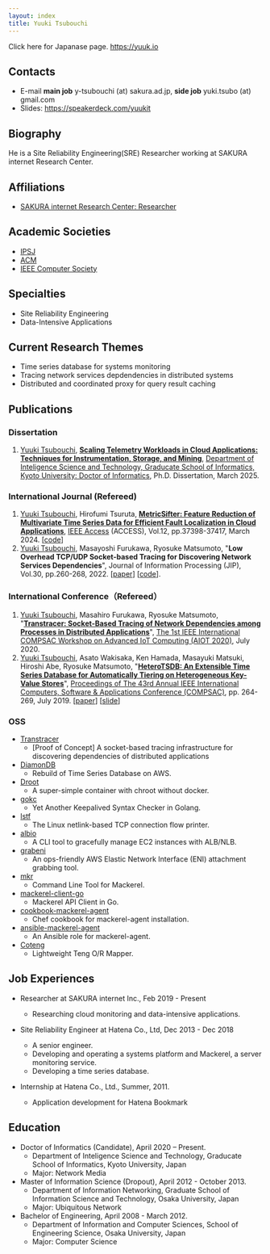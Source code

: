 ```yaml
---
layout: index
title: Yuuki Tsubouchi
---
```


Click here for Japanase page. <https://yuuk.io>

## Contacts

- E-mail **main job** y-tsubouchi (at) sakura.ad.jp, **side job** yuki.tsubo (at) gmail.com
- Slides: <https://speakerdeck.com/yuukit>

<a class="icon-twitter social-button color" href="http://twitter.com/yuuk1t"></a>
<a class="icon-github social-button color" href="http://github.com/yuuki"></a>
<a class="icon-facebook social-button color" href="http://www.facebook.com/yuuki724"></a>
<a class="icon-linkedin social-button color" href="https://www.linkedin.com/in/yuuk1/"></a>

## Biography

He is a Site Reliability Engineering(SRE) Researcher working at SAKURA internet Research Center.

## Affiliations

- [SAKURA internet Research Center: Researcher](https://research.sakura.ad.jp/about/)

## Academic Societies

- [IPSJ](http://www.ipsj.or.jp/)
- [ACM](https://www.acm.org/)
- [IEEE Computer Society](https://www.computer.org/)

## Specialties

- Site Reliability Engineering
- Data-Intensive Applications

## Current Research Themes

- Time series database for systems monitoring
- Tracing network services depdendencies in distributed systems
- Distributed and coordinated proxy for query result caching

## Publications

### Dissertation

1. <u>Yuuki Tsubouchi</u>, **[Scaling Telemetry Workloads in Cloud Applications: Techniques for Instrumentation, Storage, and Mining]()**, [Department of Inteligence Science and Technology, Graducate School of Informatics, Kyoto University: Doctor of Informatics](http://www.ist.i.kyoto-u.ac.jp/english/index.html), Ph.D. Dissertation, March 2025.

### International Journal (Refereed)

1. <u>Yuuki Tsubouchi</u>, Hirofumi Tsuruta, **[MetricSifter: Feature Reduction of Multivariate Time Series Data for Efficient Fault Localization in Cloud Applications](https://doi.org/10.1109/ACCESS.2024.3374334)**, [IEEE Access](https://ieeeaccess.ieee.org/) (ACCESS), Vol.12, pp.37398-37417, March 2024. [[code](https://github.com/ai4sre/metricsifter)]
1. <u>Yuuki Tsubouchi</u>, Masayoshi Furukawa, Ryosuke Matsumoto, "**Low Overhead TCP/UDP Socket-based Tracing for Discovering Network Services Dependencies**", Journal of Information Processing (JIP), Vol.30, pp.260-268, 2022. [[paper](https://yuuk.io/papers/transtracer_jip2022.pdf)] [[code](https://github.com/yuuki/go-conntracer-bpf)].

### International Conference（Refereed）

1. <u>Yuuki Tsubouchi</u>, Masahiro Furukawa, Ryosuke Matsumoto, "**[Transtracer: Socket-Based Tracing of Network Dependencies among Processes in Distributed Applications]()**", [The 1st IEEE International COMPSAC Workshop on Advanced IoT Computing (AIOT 2020)](https://ieeecompsac.computer.org/2020/aiot/), July 2020.
1. <u>Yuuki Tsubouchi</u>, Asato Wakisaka, Ken Hamada, Masayuki Matsuki, Hiroshi Abe, Ryosuke Matsumoto, "**[HeteroTSDB: An Extensible Time Series Database for Automatically Tiering on Heterogeneous Key-Value Stores](https://ieeexplore.ieee.org/abstract/document/8754289)**", [Proceedings of The 43rd Annual IEEE International Computers, Software & Applications Conference (COMPSAC)](https://ieeecompsac.computer.org/2019/), pp. 264-269, July 2019. [[paper](https://yuuk.io/papers/heterotsdb_compsac2019.pdf)] [[slide](https://speakerdeck.com/yuukit/heterotsdb-an-extensible-time-series-database-for-automatically-tiering-on-heterogeneous-key-value-stores)]

### OSS

- [Transtracer](https://github.com/yuuki/transtracer)
  - [Proof of Concept] A socket-based tracing infrastructure for discovering dependencies of distributed applications
- [DiamonDB](https://github.com/yuuki/diamondb)
  - Rebuild of Time Series Database on AWS.
- [Droot](https://github.com/yuuki/droot)
  - A super-simple container with chroot without docker.
- [gokc](https://github.com/yuuki/gokc)
  - Yet Another Keepalived Syntax Checker in Golang.
- [lstf](https://github.com/yuuki/lstf)
  - The Linux netlink-based TCP connection flow printer.
- [albio](https://github.com/yuuki/albio)
  - A CLI tool to gracefully manage EC2 instances with ALB/NLB.
- [grabeni](https://github.com/yuuki/grabeni)
  - An ops-friendly AWS Elastic Network Interface (ENI) attachment grabbing tool.
- [mkr](https://github.com/mackerelio/mkr)
  - Command Line Tool for Mackerel.
- [mackerel-client-go](https://github.com/mackerelio/mackerel-client-go)
  - Mackerel API Client in Go.
- [cookbook-mackerel-agent](https://github.com/mackerelio/cookbook-mackerel-agent)
  - Chef cookbook for mackerel-agent installation.
- [ansible-mackerel-agent](https://github.com/mackerelio/ansible-mackerel-agent)
  - An Ansible role for mackerel-agent.
- [Coteng](https://metacpan.org/pod/Coteng)
  - Lightweight Teng O/R Mapper.

## Job Experiences

- Researcher at SAKURA internet Inc., Feb 2019 - Present
  - Researching cloud monitoring and data-intensive applications.
- Site Reliability Engineer at Hatena Co., Ltd, Dec 2013 - Dec 2018
  - A senior engineer.
  - Developing and operating a systems platform and Mackerel, a server monitoring service.
  - Developing a time series database.

- Internship at Hatena Co., Ltd., Summer, 2011.
  - Application development for Hatena Bookmark

## Education

- Doctor of Informatics (Candidate), April 2020 – Present.
  - Department of Inteligence Science and Technology, Graducate School of Informatics, Kyoto University, Japan
  - Major: Network Media
- Master of Information Science (Dropout), April 2012 - October 2013.
  - Department of Information Networking, Graduate School of Information Science and Technology, Osaka University, Japan
  - Major: Ubiquitous Network
- Bachelor of Engineering, April 2008 - March 2012.
  - Department of Information and Computer Sciences, School of Engineering Science, Osaka University, Japan
  - Major: Computer Science
